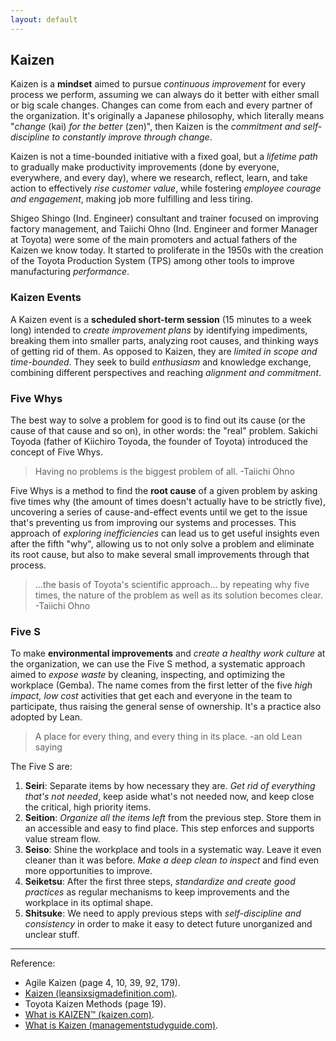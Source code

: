 ```yaml
---
layout: default
---
```

## Kaizen

Kaizen is a **mindset** aimed to pursue *continuous improvement* for every process we perform, assuming we can always do it better with either small or big scale changes. Changes can come from each and every partner of the organization. It's originally a Japanese philosophy, which literally means "*change* (kai) *for the better* (zen)", then Kaizen is the *commitment and self-discipline to constantly improve through change*.

Kaizen is not a time-bounded initiative with a fixed goal, but a *lifetime path* to gradually make productivity improvements (done by everyone, everywhere, and every day), where we research, reflect, learn, and take action to effectively *rise customer value*, while fostering *employee courage and engagement*, making job more fulfilling and less tiring.

Shigeo Shingo (Ind. Engineer) consultant and trainer focused on improving factory management, and Taiichi Ohno (Ind. Engineer and former Manager at Toyota) were some of the main promoters and actual fathers of the Kaizen we know today. It started to proliferate in the 1950s with the creation of the Toyota Production System (TPS) among other tools to improve manufacturing *performance*.

### Kaizen Events

A Kaizen event is a **scheduled short-term session** (15 minutes to a week long) intended to *create improvement plans* by identifying impediments, breaking them into smaller parts, analyzing root causes, and thinking ways of getting rid of them. As opposed to Kaizen, they are *limited in scope and time-bounded*. They seek to build *enthusiasm* and knowledge exchange, combining different perspectives and reaching *alignment and commitment*.

### Five Whys

The best way to solve a problem for good is to find out its cause (or the cause of that cause and so on), in other words: the "real" problem. Sakichi Toyoda (father of Kiichiro Toyoda, the founder of Toyota) introduced the concept of Five Whys.

>Having no problems is the biggest problem of all. -Taiichi Ohno

Five Whys is a method to find the **root cause** of a given problem by asking five times why (the amount of times doesn't actually have to be strictly five), uncovering a series of cause-and-effect events until we get to the issue that's preventing us from improving our systems and processes. This approach of *exploring inefficiencies* can lead us to get useful insights even after the fifth "why", allowing us to not only solve a problem and eliminate its root cause, but also to make several small improvements through that process.

>...the basis of Toyota's scientific approach... by repeating why five times, the nature of the problem as well as its solution becomes clear. -Taiichi Ohno

### Five S

To make **environmental improvements** and *create a healthy work culture* at the organization, we can use the Five S method, a systematic approach aimed to *expose waste* by cleaning, inspecting, and optimizing the workplace (Gemba). The name comes from the first letter of the five *high impact, low cost* activities that get each and everyone in the team to participate, thus raising the general sense of ownership. It's a practice also adopted by Lean.

>A place for every thing, and every thing in its place. -an old Lean saying

The Five S are:

1. **Seiri**: Separate items by how necessary they are. *Get rid of everything that's not needed*, keep aside what's not needed now, and keep close the critical, high priority items.
1. **Seition**: *Organize all the items left* from the previous step. Store them in an accessible and easy to find place. This step enforces and supports value stream flow.
1. **Seiso**: Shine the workplace and tools in a systematic way. Leave it even cleaner than it was before. *Make a deep clean to inspect* and find even more opportunities to improve.
1. **Seiketsu**: After the first three steps, *standardize and create good practices* as regular mechanisms to keep improvements and the workplace in its optimal shape.
1. **Shitsuke**: We need to apply previous steps with *self-discipline and consistency* in order to make it easy to detect future unorganized and unclear stuff.

----

Reference:

- Agile Kaizen (page 4, 10, 39, 92, 179).
- [Kaizen (leansixsigmadefinition.com)](https://www.leansixsigmadefinition.com/glossary/kaizen/).
- Toyota Kaizen Methods (page 19).
- [What is KAIZEN™ (kaizen.com)](https://www.kaizen.com/what-is-kaizen).
- [What is Kaizen (managementstudyguide.com)](https://www.managementstudyguide.com/what-is-kaizen.htm).
